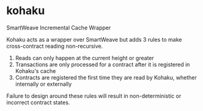 # kohaku

SmartWeave Incremental Cache Wrapper

Kohaku acts as a wrapper over SmartWeave but adds 3 rules to make cross-contract reading non-recursive.

1. Reads can only happen at the current height or greater
2. Transactions are only processed for a contract after it is registered in Kohaku's cache
3. Contracts are registered the first time they are read by Kohaku, whether internally or externally

Failure to design around these rules will result in non-deterministic or incorrect contract states.
